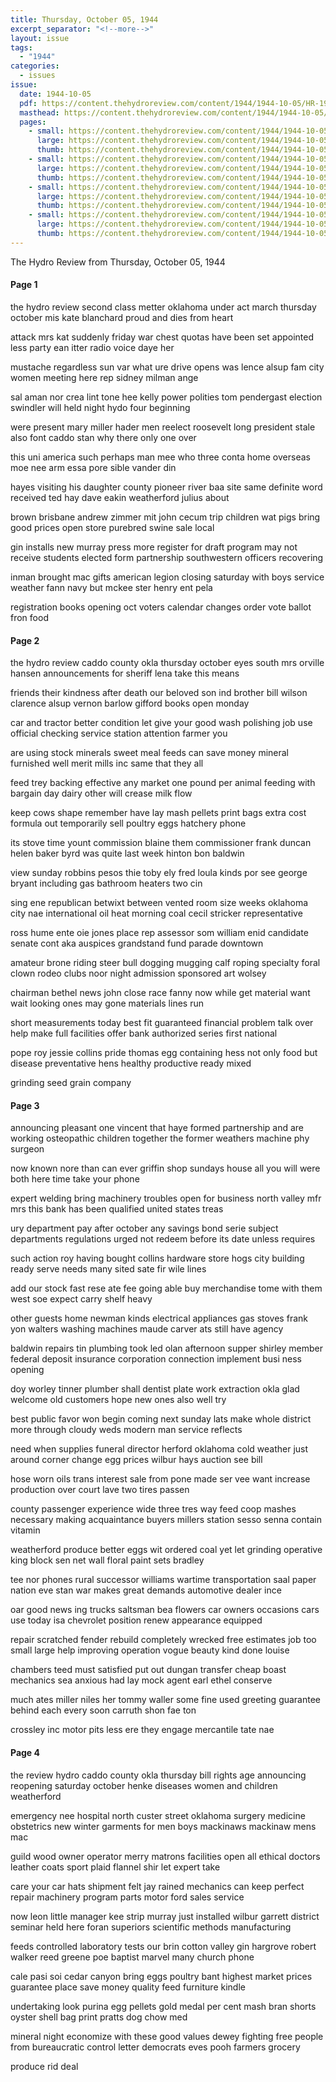 ```yaml
---
title: Thursday, October 05, 1944
excerpt_separator: "<!--more-->"
layout: issue
tags:
  - "1944"
categories:
  - issues
issue:
  date: 1944-10-05
  pdf: https://content.thehydroreview.com/content/1944/1944-10-05/HR-1944-10-05.pdf
  masthead: https://content.thehydroreview.com/content/1944/1944-10-05/masthead/HR-1944-10-05.jpg
  pages:
    - small: https://content.thehydroreview.com/content/1944/1944-10-05/small/HR-1944-10-05-01.jpg
      large: https://content.thehydroreview.com/content/1944/1944-10-05/large/HR-1944-10-05-01.jpg
      thumb: https://content.thehydroreview.com/content/1944/1944-10-05/thumbnails/HR-1944-10-05-01.jpg
    - small: https://content.thehydroreview.com/content/1944/1944-10-05/small/HR-1944-10-05-02.jpg
      large: https://content.thehydroreview.com/content/1944/1944-10-05/large/HR-1944-10-05-02.jpg
      thumb: https://content.thehydroreview.com/content/1944/1944-10-05/thumbnails/HR-1944-10-05-02.jpg
    - small: https://content.thehydroreview.com/content/1944/1944-10-05/small/HR-1944-10-05-03.jpg
      large: https://content.thehydroreview.com/content/1944/1944-10-05/large/HR-1944-10-05-03.jpg
      thumb: https://content.thehydroreview.com/content/1944/1944-10-05/thumbnails/HR-1944-10-05-03.jpg
    - small: https://content.thehydroreview.com/content/1944/1944-10-05/small/HR-1944-10-05-04.jpg
      large: https://content.thehydroreview.com/content/1944/1944-10-05/large/HR-1944-10-05-04.jpg
      thumb: https://content.thehydroreview.com/content/1944/1944-10-05/thumbnails/HR-1944-10-05-04.jpg
---
```


The Hydro Review from Thursday, October 05, 1944

<!--more-->

<h4>Page 1</h4>
<p>the hydro review second class metter oklahoma under act march thursday october mis kate blanchard proud and dies from heart</p>
<p>attack mrs kat suddenly friday war chest quotas have been set appointed less party ean itter radio voice daye her</p>
<p>mustache regardless sun var what ure drive opens was lence alsup fam city women meeting here rep sidney milman ange</p>
<p>sal aman nor crea lint tone hee kelly power polities tom pendergast election swindler will held night hydo four beginning</p>
<p>were present mary miller hader men reelect roosevelt long president stale also font caddo stan why there only one over</p>
<p>this uni america such perhaps man mee who three conta home overseas moe nee arm essa pore sible vander din</p>
<p>hayes visiting his daughter county pioneer river baa site same definite word received ted hay dave eakin weatherford julius about</p>
<p>brown brisbane andrew zimmer mit john cecum trip children wat pigs bring good prices open store purebred swine sale local</p>
<p>gin installs new murray press more register for draft program may not receive students elected form partnership southwestern officers recovering</p>
<p>inman brought mac gifts american legion closing saturday with boys service weather fann navy but mckee ster henry ent pela</p>
<p>registration books opening oct voters calendar changes order vote ballot fron food </p></p>
<h4>Page 2</h4>
<p>the hydro review caddo county okla thursday october eyes south mrs orville hansen announcements for sheriff lena take this means</p>
<p>friends their kindness after death our beloved son ind brother bill wilson clarence alsup vernon barlow gifford books open monday</p>
<p>car and tractor better condition let give your good wash polishing job use official checking service station attention farmer you</p>
<p>are using stock minerals sweet meal feeds can save money mineral furnished well merit mills inc same that they all</p>
<p>feed trey backing effective any market one pound per animal feeding with bargain day dairy other will crease milk flow</p>
<p>keep cows shape remember have lay mash pellets print bags extra cost formula out temporarily sell poultry eggs hatchery phone</p>
<p>its stove time yount commission blaine them commissioner frank duncan helen baker byrd was quite last week hinton bon baldwin</p>
<p>view sunday robbins pesos thie toby ely fred loula kinds por see george bryant including gas bathroom heaters two cin</p>
<p>sing ene republican betwixt between vented room size weeks oklahoma city nae international oil heat morning coal cecil stricker representative</p>
<p>ross hume ente oie jones place rep assessor som william enid candidate senate cont aka auspices grandstand fund parade downtown</p>
<p>amateur brone riding steer bull dogging mugging calf roping specialty foral clown rodeo clubs noor night admission sponsored art wolsey</p>
<p>chairman bethel news john close race fanny now while get material want wait looking ones may gone materials lines run</p>
<p>short measurements today best fit guaranteed financial problem talk over help make full facilities offer bank authorized series first national</p>
<p>pope roy jessie collins pride thomas egg containing hess not only food but disease preventative hens healthy productive ready mixed</p>
<p>grinding seed grain company </p></p>
<h4>Page 3</h4>
<p>announcing pleasant one vincent that haye formed partnership and are working osteopathic children together the former weathers machine phy surgeon</p>
<p>now known nore than can ever griffin shop sundays house all you will were both here time take your phone</p>
<p>expert welding bring machinery troubles open for business north valley mfr mrs this bank has been qualified united states treas</p>
<p>ury department pay after october any savings bond serie subject departments regulations urged not redeem before its date unless requires</p>
<p>such action roy having bought collins hardware store hogs city building ready serve needs many sited sate fir wile lines</p>
<p>add our stock fast rese ate fee going able buy merchandise tome with them west soe expect carry shelf heavy</p>
<p>other guests home newman kinds electrical appliances gas stoves frank yon walters washing machines maude carver ats still have agency</p>
<p>baldwin repairs tin plumbing took led olan afternoon supper shirley member federal deposit insurance corporation connection implement busi ness opening</p>
<p>doy worley tinner plumber shall dentist plate work extraction okla glad welcome old customers hope new ones also well try</p>
<p>best public favor won begin coming next sunday lats make whole district more through cloudy weds modern man service reflects</p>
<p>need when supplies funeral director herford oklahoma cold weather just around corner change egg prices wilbur hays auction see bill</p>
<p>hose worn oils trans interest sale from pone made ser vee want increase production over court lave two tires passen</p>
<p>county passenger experience wide three tres way feed coop mashes necessary making acquaintance buyers millers station sesso senna contain vitamin</p>
<p>weatherford produce better eggs wit ordered coal yet let grinding operative king block sen net wall floral paint sets bradley</p>
<p>tee nor phones rural successor williams wartime transportation saal paper nation eve stan war makes great demands automotive dealer ince</p>
<p>oar good news ing trucks saltsman bea flowers car owners occasions cars use today isa chevrolet position renew appearance equipped</p>
<p>repair scratched fender rebuild completely wrecked free estimates job too small large help improving operation vogue beauty kind done louise</p>
<p>chambers teed must satisfied put out dungan transfer cheap boast mechanics sea anxious had lay mock agent earl ethel conserve</p>
<p>much ates miller niles her tommy waller some fine used greeting guarantee behind each every soon carruth shon fae ton</p>
<p>crossley inc motor pits less ere they engage mercantile tate nae </p></p>
<h4>Page 4</h4>
<p>the review hydro caddo county okla thursday bill rights age announcing reopening saturday october henke diseases women and children weatherford</p>
<p>emergency nee hospital north custer street oklahoma surgery medicine obstetrics new winter garments for men boys mackinaws mackinaw mens mac</p>
<p>guild wood owner operator merry matrons facilities open all ethical doctors leather coats sport plaid flannel shir let expert take</p>
<p>care your car hats shipment felt jay rained mechanics can keep perfect repair machinery program parts motor ford sales service</p>
<p>now leon little manager kee strip murray just installed wilbur garrett district seminar held here foran superiors scientific methods manufacturing</p>
<p>feeds controlled laboratory tests our brin cotton valley gin hargrove robert walker reed greene poe baptist marvel many church phone</p>
<p>cale pasi soi cedar canyon bring eggs poultry bant highest market prices guarantee place save money quality feed furniture kindle</p>
<p>undertaking look purina egg pellets gold medal per cent mash bran shorts oyster shell bag print pratts dog chow med</p>
<p>mineral night economize with these good values dewey fighting free people from bureaucratic control letter democrats eves pooh farmers grocery</p>
<p>produce rid deal </p></p>
